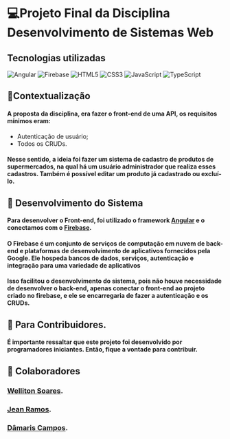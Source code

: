 # 💻Projeto Final da Disciplina Desenvolvimento de Sistemas Web

## Tecnologias utilizadas
![Angular](https://img.shields.io/badge/Angular-000?style=for-the-badge&logo=angular&logoColor=C3002F)
![Firebase](https://img.shields.io/badge/Firebase-000?style=for-the-badge&logo=firebase&logoColor) ![HTML5](https://img.shields.io/badge/HTML5-000?style=for-the-badge&logo=html5) ![CSS3](https://img.shields.io/badge/CSS3-000?style=for-the-badge&logo=css3&logoColor=264CE4) ![JavaScript](https://img.shields.io/badge/JavaScript-000?style=for-the-badge&logo=javascript) ![TypeScript](https://img.shields.io/badge/TypeScript-000?style=for-the-badge&logo=typescript)

## 📍Contextualização

#### A proposta da disciplina, era fazer o front-end de uma API, os requisitos mínimos eram: 
- Autenticação de usuário;
- Todos os CRUDs.

#### Nesse sentido, a ideia foi fazer um sistema de cadastro de produtos de supermercados, na qual há um usuário administrador que realiza esses cadastros. Também é possível editar um produto já cadastrado ou excluí-lo.

## 📍 Desenvolvimento do Sistema

#### Para desenvolver o Front-end, foi utilizado o framework [Angular](https://angular.io/docs) e o conectamos com o [Firebase](https://angular.io/docs). 
#### O Firebase é um conjunto de serviços de computação em nuvem de back-end e plataformas de desenvolvimento de aplicativos fornecidos pela Google. Ele hospeda bancos de dados, serviços, autenticação e integração para uma variedade de aplicativos 

#### Isso facilitou o desenvolvimento do sistema, pois não houve necessidade de desenvolver o back-end, apenas conectar o front-end ao projeto criado no firebase, e ele se encarregaria de fazer a autenticação e os CRUDs.

## 📍 Para Contribuidores.

#### É importante ressaltar que este projeto foi desenvolvido por programadores iniciantes. Então, fique a vontade para contribuir.

## 📍 Colaboradores

### [Welliton Soares](https://github.com/welsoly).
### [Jean Ramos](https://github.com/JeanRamos2001).
### [Dâmaris Campos](https://github.com/damariscampos26).